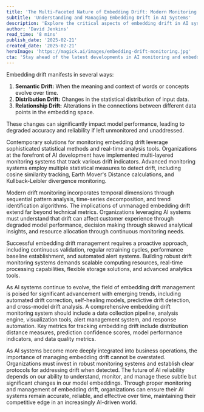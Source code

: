 ```yaml
---
title: 'The Multi-Faceted Nature of Embedding Drift: Modern Monitoring Approaches'
subtitle: 'Understanding and Managing Embedding Drift in AI Systems'
description: 'Explore the critical aspects of embedding drift in AI systems, from semantic and distribution changes to modern monitoring approaches. Learn how organizations can maintain AI system reliability through proactive drift management strategies.'
author: 'David Jenkins'
read_time: '8 mins'
publish_date: '2025-02-21'
created_date: '2025-02-21'
heroImage: 'https://magick.ai/images/embedding-drift-monitoring.jpg'
cta: 'Stay ahead of the latest developments in AI monitoring and embedding drift management. Follow us on LinkedIn for regular insights and updates on maintaining peak AI system performance.'
---
```


Embedding drift manifests in several ways:

1. **Semantic Drift:** When the meaning and context of words or concepts evolve over time.
2. **Distribution Drift:** Changes in the statistical distribution of input data.
3. **Relationship Drift:** Alterations in the connections between different data points in the embedding space.

These changes can significantly impact model performance, leading to degraded accuracy and reliability if left unmonitored and unaddressed.

Contemporary solutions for monitoring embedding drift leverage sophisticated statistical methods and real-time analysis tools. Organizations at the forefront of AI development have implemented multi-layered monitoring systems that track various drift indicators. Advanced monitoring systems employ multiple statistical measures to detect drift, including cosine similarity tracking, Earth Mover's Distance calculations, and Kullback-Leibler divergence monitoring.

Modern drift monitoring incorporates temporal dimensions through sequential pattern analysis, time-series decomposition, and trend identification algorithms. The implications of unmanaged embedding drift extend far beyond technical metrics. Organizations leveraging AI systems must understand that drift can affect customer experience through degraded model performance, decision making through skewed analytical insights, and resource allocation through continuous monitoring needs.

Successful embedding drift management requires a proactive approach, including continuous validation, regular retraining cycles, performance baseline establishment, and automated alert systems. Building robust drift monitoring systems demands scalable computing resources, real-time processing capabilities, flexible storage solutions, and advanced analytics tools.

As AI systems continue to evolve, the field of embedding drift management is poised for significant advancement with emerging trends, including automated drift correction, self-healing models, predictive drift detection, and cross-model drift analysis. A comprehensive embedding drift monitoring system should include a data collection pipeline, analysis engine, visualization tools, alert management system, and response automation. Key metrics for tracking embedding drift include distribution distance measures, prediction confidence scores, model performance indicators, and data quality metrics.

As AI systems become more deeply integrated into business operations, the importance of managing embedding drift cannot be overstated. Organizations must invest in robust monitoring systems and establish clear protocols for addressing drift when detected. The future of AI reliability depends on our ability to understand, monitor, and manage these subtle but significant changes in our model embeddings. Through proper monitoring and management of embedding drift, organizations can ensure their AI systems remain accurate, reliable, and effective over time, maintaining their competitive edge in an increasingly AI-driven world.